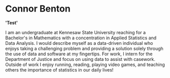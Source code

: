 # Connor Benton

**'Test'**

I am an undergraduate at Kennesaw State University reaching for a Bachelor's in Mathematics with a concentration in
Applied Statistics and Data Analysis. I would describe myself as a data-driven individual who enjoys taking a challenging
problem and providing a solution solely through the use of data and software at my fingertips. For work, I intern for the
Department of Justice and focus on using data to assist with casework. Outside of work I enjoy running, reading, playing video games,
 and teaching others the importance of statistics in our daily lives! 